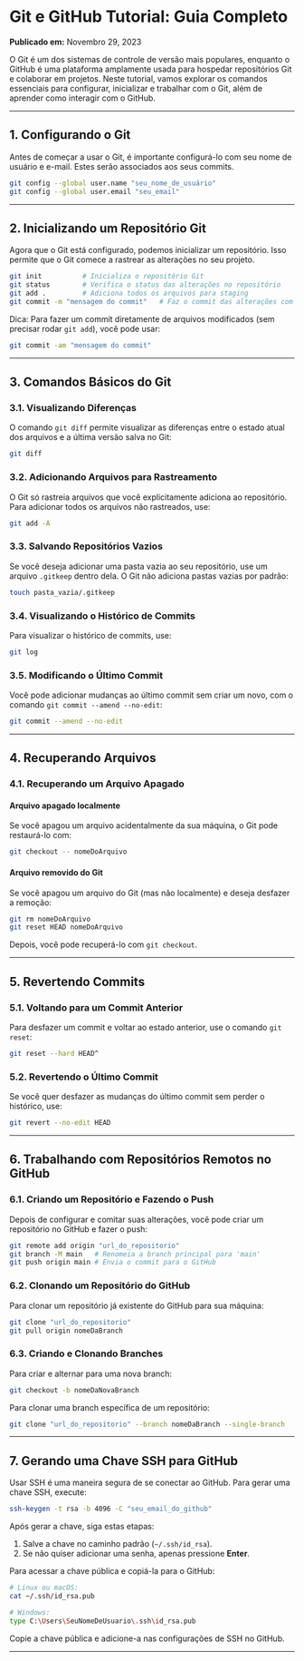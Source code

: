 # Git e GitHub Tutorial: Guia Completo

**Publicado em:** Novembro 29, 2023

O Git é um dos sistemas de controle de versão mais populares, enquanto o GitHub é uma plataforma amplamente usada para hospedar repositórios Git e colaborar em projetos. Neste tutorial, vamos explorar os comandos essenciais para configurar, inicializar e trabalhar com o Git, além de aprender como interagir com o GitHub.

---

## 1. Configurando o Git

Antes de começar a usar o Git, é importante configurá-lo com seu nome de usuário e e-mail. Estes serão associados aos seus commits.

```bash
git config --global user.name "seu_nome_de_usuário"
git config --global user.email "seu_email"
```

---

## 2. Inicializando um Repositório Git

Agora que o Git está configurado, podemos inicializar um repositório. Isso permite que o Git comece a rastrear as alterações no seu projeto.

```bash
git init          # Inicializa o repositório Git
git status        # Verifica o status das alterações no repositório
git add .         # Adiciona todos os arquivos para staging
git commit -m "mensagem do commit"   # Faz o commit das alterações com uma mensagem
```

Dica: Para fazer um commit diretamente de arquivos modificados (sem precisar rodar `git add`), você pode usar:

```bash
git commit -am "mensagem do commit"
```

---

## 3. Comandos Básicos do Git

### 3.1. Visualizando Diferenças

O comando `git diff` permite visualizar as diferenças entre o estado atual dos arquivos e a última versão salva no Git:

```bash
git diff
```

### 3.2. Adicionando Arquivos para Rastreamento

O Git só rastreia arquivos que você explicitamente adiciona ao repositório. Para adicionar todos os arquivos não rastreados, use:

```bash
git add -A
```

### 3.3. Salvando Repositórios Vazios

Se você deseja adicionar uma pasta vazia ao seu repositório, use um arquivo `.gitkeep` dentro dela. O Git não adiciona pastas vazias por padrão:

```bash
touch pasta_vazia/.gitkeep
```

### 3.4. Visualizando o Histórico de Commits

Para visualizar o histórico de commits, use:

```bash
git log
```

### 3.5. Modificando o Último Commit

Você pode adicionar mudanças ao último commit sem criar um novo, com o comando `git commit --amend --no-edit`:

```bash
git commit --amend --no-edit
```

---

## 4. Recuperando Arquivos

### 4.1. Recuperando um Arquivo Apagado

#### Arquivo apagado localmente

Se você apagou um arquivo acidentalmente da sua máquina, o Git pode restaurá-lo com:

```bash
git checkout -- nomeDoArquivo
```

#### Arquivo removido do Git

Se você apagou um arquivo do Git (mas não localmente) e deseja desfazer a remoção:

```bash
git rm nomeDoArquivo
git reset HEAD nomeDoArquivo
```

Depois, você pode recuperá-lo com `git checkout`.

---

## 5. Revertendo Commits

### 5.1. Voltando para um Commit Anterior

Para desfazer um commit e voltar ao estado anterior, use o comando `git reset`:

```bash
git reset --hard HEAD^
```

### 5.2. Revertendo o Último Commit

Se você quer desfazer as mudanças do último commit sem perder o histórico, use:

```bash
git revert --no-edit HEAD
```

---

## 6. Trabalhando com Repositórios Remotos no GitHub

### 6.1. Criando um Repositório e Fazendo o Push

Depois de configurar e comitar suas alterações, você pode criar um repositório no GitHub e fazer o push:

```bash
git remote add origin "url_do_repositorio"
git branch -M main   # Renomeia a branch principal para 'main'
git push origin main # Envia o commit para o GitHub
```

### 6.2. Clonando um Repositório do GitHub

Para clonar um repositório já existente do GitHub para sua máquina:

```bash
git clone "url_do_repositorio"
git pull origin nomeDaBranch
```

### 6.3. Criando e Clonando Branches

Para criar e alternar para uma nova branch:

```bash
git checkout -b nomeDaNovaBranch
```

Para clonar uma branch específica de um repositório:

```bash
git clone "url_do_repositorio" --branch nomeDaBranch --single-branch
```

---

## 7. Gerando uma Chave SSH para GitHub

Usar SSH é uma maneira segura de se conectar ao GitHub. Para gerar uma chave SSH, execute:

```bash
ssh-keygen -t rsa -b 4096 -C "seu_email_do_github"
```

Após gerar a chave, siga estas etapas:

1. Salve a chave no caminho padrão (`~/.ssh/id_rsa`).
2. Se não quiser adicionar uma senha, apenas pressione **Enter**.

Para acessar a chave pública e copiá-la para o GitHub:

```bash
# Linux ou macOS:
cat ~/.ssh/id_rsa.pub

# Windows:
type C:\Users\SeuNomeDeUsuario\.ssh\id_rsa.pub
```

Copie a chave pública e adicione-a nas configurações de SSH no GitHub.

---